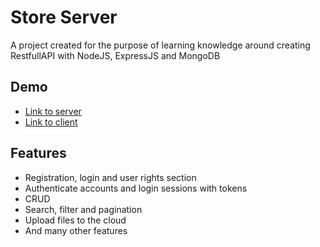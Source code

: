 
# Store Server

A project created for the purpose of learning knowledge around creating RestfullAPI with NodeJS, ExpressJS and MongoDB




## Demo

- [Link to server](https://trongnghiadev-shopo.onrender.com/api/v1)
- [Link to client](https://store-client-lovat.vercel.app/)


## Features

- Registration, login and user rights section
- Authenticate accounts and login sessions with tokens
- CRUD
- Search, filter and pagination
- Upload files to the cloud
- And many other features


